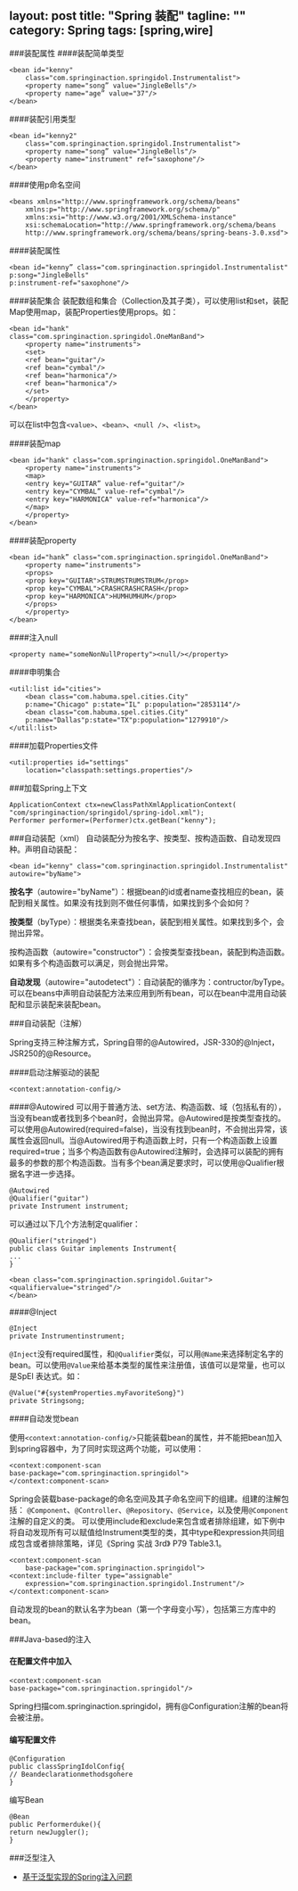 layout: post
title: "Spring 装配"
tagline: ""
category: Spring
tags: [spring,wire]
--- 
###装配属性
####装配简单类型

	<bean id="kenny"
		class="com.springinaction.springidol.Instrumentalist">
		<property name="song” value="JingleBells"/>
		<property name="age” value="37"/>
	</bean>
	
####装配引用类型

	<bean id="kenny2"
		class="com.springinaction.springidol.Instrumentalist">
		<property name="song” value="JingleBells"/>
		<property name="instrument" ref="saxophone"/>
	</bean>

<!--more-->	
	
####使用p命名空间

	<beans xmlns="http://www.springframework.org/schema/beans"
		xmlns:p="http://www.springframework.org/schema/p"
		xmlns:xsi="http://www.w3.org/2001/XMLSchema-instance"
		xsi:schemaLocation="http://www.springframework.org/schema/beans
		http://www.springframework.org/schema/beans/spring-beans-3.0.xsd">

####装配属性

	<bean id="kenny” class="com.springinaction.springidol.Instrumentalist"
	p:song="JingleBells"
	p:instrument-ref="saxophone"/>

####装配集合
装配数组和集合（Collection及其子类），可以使用list和set，装配Map使用map，装配Properties使用props。如：

	<bean id="hank"
	class="com.springinaction.springidol.OneManBand">
		<property name="instruments">
		<set>
		<ref bean="guitar"/>
		<ref bean="cymbal"/>
		<ref bean="harmonica"/>
		<ref bean="harmonica"/>
		</set>
		</property>
	</bean>

可以在list中包含`<value>`、`<bean>`、`<null />`、`<list>`。

####装配map

	<bean id="hank" class="com.springinaction.springidol.OneManBand">
		<property name="instruments">
		<map>
		<entry key="GUITAR” value-ref="guitar"/>
		<entry key="CYMBAL” value-ref="cymbal"/>
		<entry key="HARMONICA" value-ref="harmonica"/>
		</map>
		</property>
	</bean>

####装配property

	<bean id="hank” class="com.springinaction.springidol.OneManBand">
		<property name="instruments">
		<props>
		<prop key="GUITAR">STRUMSTRUMSTRUM</prop>
		<prop key="CYMBAL">CRASHCRASHCRASH</prop>
		<prop key="HARMONICA">HUMHUMHUM</prop>
		</props>
		</property>
	</bean>
	
####注入null

	<property name="someNonNullProperty"><null/></property>

####申明集合

	<util:list id="cities">
		<bean class="com.habuma.spel.cities.City"
		p:name="Chicago" p:state="IL" p:population="2853114"/>
		<bean class="com.habuma.spel.cities.City"
		p:name="Dallas"p:state="TX"p:population="1279910"/>
	</util:list>

####加载Properties文件

	<util:properties id="settings"
		location="classpath:settings.properties"/>

###加载Spring上下文

	ApplicationContext ctx=newClassPathXmlApplicationContext(
	"com/springinaction/springidol/spring-idol.xml");
	Performer performer=(Performer)ctx.getBean("kenny");

###自动装配（xml）
自动装配分为按名字、按类型、按构造函数、自动发现四种。声明自动装配：

	<bean id="kenny" class="com.springinaction.springidol.Instrumentalist" autowire="byName">

**按名字**（autowire="byName"）：根据bean的id或者name查找相应的bean，装配到相关属性。如果没有找到则不做任何事情，如果找到多个会如何？

**按类型**（byType）：根据类名来查找bean，装配到相关属性。如果找到多个，会抛出异常。

按构造函数（autowire="constructor"）：会按类型查找bean，装配到构造函数。如果有多个构造函数可以满足，则会抛出异常。

**自动发现**（autowire="autodetect"）：自动装配的循序为：contructor/byType。
可以在beans中声明自动装配方法来应用到所有bean，可以在bean中混用自动装配和显示装配来装配bean。

###自动装配（注解）

Spring支持三种注解方式，Spring自带的@Autowired，JSR-330的@Inject，JSR250的@Resource。

####启动注解驱动的装配

	<context:annotation-config/>

####@Autowired
可以用于普通方法、set方法、构造函数、域（包括私有的），当没有bean或者找到多个bean时，会抛出异常。@Autowired是按类型查找的。可以使用@Autowired(required=false)，当没有找到bean时，不会抛出异常，该属性会返回null。当@Autowired用于构造函数上时，只有一个构造函数上设置required=true；当多个构造函数有@Autowired注解时，会选择可以装配的拥有最多的参数的那个构造函数。当有多个bean满足要求时，可以使用@Qualifier根据名字进一步选择。

	@Autowired
	@Qualifier("guitar")
	private Instrument instrument;

可以通过以下几个方法制定qualifier：

	@Qualifier("stringed")
	public class Guitar implements Instrument{
	...
	}

	<bean class="com.springinaction.springidol.Guitar">
	<qualifiervalue="stringed"/>
	</bean>

####@Inject

	@Inject
	private Instrumentinstrument;

`@Inject`没有required属性，和`@Qualifier`类似，可以用`@Name`来选择制定名字的bean。可以使用`@Value`来给基本类型的属性来注册值，该值可以是常量，也可以是SpEl 表达式。如：

	@Value("#{systemProperties.myFavoriteSong}")
	private Stringsong;

####自动发觉bean

使用`<context:annotation-config/>`只能装载bean的属性，并不能把bean加入到spring容器中，为了同时实现这两个功能，可以使用：

	<context:component-scan
	base-package="com.springinaction.springidol">
	</context:component-scan>

Spring会装载base-package的命名空间及其子命名空间下的组建。组建的注解包括：
`@Component`、`@Controller`、`@Repository`、`@Service`，以及使用`@Component`注解的自定义的类。
可以使用include和exclude来包含或者排除组建，如下例中将自动发现所有可以赋值给Instrument类型的类，其中type和expression共同组成包含或者排除策略，详见《Spring 实战 3rd》 P79 Table3.1。

	<context:component-scan
		base-package="com.springinaction.springidol">
	<context:include-filter type="assignable"
		expression="com.springinaction.springidol.Instrument"/>
	</context:component-scan>

自动发现的bean的默认名字为bean（第一个字母变小写），包括第三方库中的bean。

###Java-based的注入
#### 在配置文件中加入 ####

	<context:component-scan
	base-package="com.springinaction.springidol"/>

Spring扫描com.springinaction.springidol，拥有@Configuration注解的bean将会被注册。
#### 编写配置文件 ####

	@Configuration
	public classSpringIdolConfig{
	// Beandeclarationmethodsgohere
	}

编写Bean

	@Bean
	public Performerduke(){
	return newJuggler();
	}

###泛型注入

- [基于泛型实现的Spring注入问题](http://langkins.iteye.com/blog/156089)	